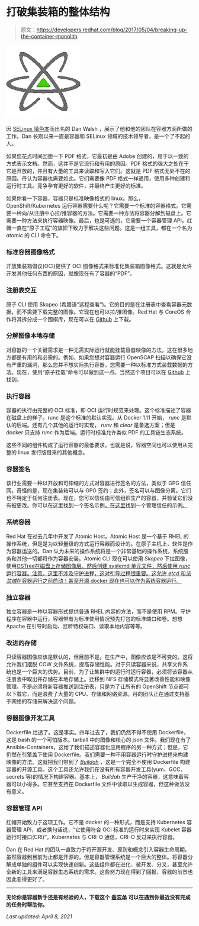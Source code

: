 # 打破集装箱的整体结构

> 原文：<https://developers.redhat.com/blog/2017/05/04/breaking-up-the-container-monolith>

![](img/4d4c60577c25fa2ff10782a5b1fbda75.png)

因 [SELinux 填色本](https://github.com/mairin/selinux-coloring-book)而出名的 Dan Walsh ，展示了他和他的团队在容器方面所做的工作。Dan 长期以来一直是容器和 SELinux 领域的技术领导者，是一个了不起的人。

如果您花点时间回想一下 PDF 格式，它最初是由 Adobe 创建的，用于以一致的方式表示文档。然而，这并不是它流行和有用的原因。PDF 格式的强大之处在于它是开放的，并且有大量的工具来读取和写入它们。这就是 PDF 格式无处不在的原因。丹认为容器也需要如此。它们需要像 PDF 格式一样通用，使用多种创建和运行时工具。竞争孕育更好的软件，并最终产生更好的标准。

如果你看一下容器，容器只是标准映像格式的 linux。那么，OpenShift/Kubernetes 运行容器需要什么呢？它需要一个标准的容器格式。它需要一种向/从注册中心拉/推容器的方法。它需要一种方法将容器分解到磁盘上。它需要一种方法来执行容器映像。最后，也是可选的，它需要一个容器管理 API。红帽一直在“原子工程”的旗帜下致力于解决这些问题。这是一组工具，都在一个名为 *atomic* 的 CLI 命令下。

### 标准容器图像格式

开放集装箱倡议(OCI)提供了 OCI 图像格式来标准化集装箱图像格式。这就是允许开发其他任何东西的原因，就像现在有了容器的“PDF”。

### 注册表交互

原子 CLI 使用 Skopeo (希腊语“远程查看”)。它的目的是在注册表中查看容器元数据，而不需要下载完整的图像。它现在也可以拉/推图像。Red Hat 与 CoreOS 合作将其拆分成一个围棋库，现在可以在 [Github](https://github.com/containers) 上下载。

### 分解图像本地存储

对容器的一个关键需求是一种无需实际运行就能挂载容器映像的方法。这在很多地方都是有用的和必需的。例如，如果您想对容器运行 OpenSCAP 扫描以确保它没有严重的漏洞，那么您并不想实际执行容器。您需要一种以标准方式装载数据的方法。现在，使用“原子挂载”命令可以做到这一点。当然这个项目可以在 [Github](https://github.com/containers/storage) 上找到。

### 执行容器

容器的执行由完整的 OCI 标准，即 OCI 运行时规范来处理。这个标准描述了容器在磁盘上的样子。runc 是这个标准的默认实现。从 Docker 1.11 开始， *runc* 是默认的后端。还有几个其他的运行时实现， *runv* 和 *clear* 是备选方案；但是 docker 只支持 *runc* 作为后端。运行时标准允许类似 PDF 的工具链生态系统。

这些不同的组件构成了运行容器的最低要求。也就是说，容器空间也可以使用从完整的 linux 发行版借来的其他概念。

### 容器签名

该行业需要一种以开放和可伸缩的方式对容器进行签名的方法，类似于 GPG 信任网。奇怪的是，现在集装箱可以与 GPG 签约；此外，签名可以与图像分离。它们也不特定于任何注册表。现在，您可以信任由可信组织生产的容器，并验证它们没有被更改。你可以在这里找到一个签名示例[，在这里](https://www.youtube.com/watch?v=0yoQu-YylwA)找到一个管理信任的示例[。](https://youtu.be/93-71phWiOg)

### 系统容器

Red Hat 在过去几年中开发了 Atomic Host。Atomic Host 是一个基于 RHEL 的操作系统，但是是为以轻量级的方式运行容器而设计的。在原子主机上，软件是作为容器运送的。Dan 认为未来的操作系统将是一个非常基础的操作系统，系统服务和其他一切都将作为容器安装。Atomic CLI 现在可以使用 *Skopeo* 下拉图像，使用[OSTree在磁盘上存储图像层，然后创建 systemd 单元文件，然后使用 *runc* 运行容器。注意，这里不涉及守护进程，这对引导过程很重要。这允许 *etcd* 和*法兰绒*在容器运行之前启动！甚至开源 docker 现在也可以作为系统容器运行。](https://ostree.readthedocs.io/en/latest/)

### 独立容器

独立容器是一种以容器形式提供普通 RHEL 内容的方法，而不是使用 RPM。守护程序在容器中运行，容器带有为标准使用情况预先打包的标准端口和卷。想想 Apache 在引导时启动、监听特权端口、读取本地内容等等。

### 改进的存储

只读容器图像应该是默认的，但目前不是。在生产中，图像应该是不可变的。这将允许我们摆脱 COW 文件系统，提高存储性能。对于只读容器来说，共享文件系统也是一个巨大的优势。目前，为了让集群中的运行时运行容器，必须将该容器从注册表中取出并存储在本地存储上。迁移到 NFS 存储模式将显著改善性能和映像管理。不是必须将新容器推送到注册表，只是为了让所有的 OpenShift 节点都可以下载它，而是浪费了大量的 CPU、存储和网络资源。丹的团队正在通过支持基于网络的存储来解决这个问题。

### 容器图像开发工具

Dockerfile 烂透了。这是事实。四年过去了，我们仍然不得不使用 Dockerfile，这是 bash 的一个可怕版本。tarball 中的图像和核心的 json 文件。我们现在有了 Ansible-Containers，这给了我们描述容器化应用程序的另一种方式；但是，它仍然在引擎盖下使用 Dockerfile。我们需要一种不用容器运行时守护进程来构建映像的方法。这就把我们带到了 *[Buildah](https://github.com/projectatomic/buildah)* ，这是一个完全不使用 Dockerfile 构建容器的开源工具。这个工具还允许我们在没有所有容器开发工具(yum、GCC、secrets 等)的情况下构建容器。基本上， *Buildah* 生产干净的容器，这意味着容器可以小得多。它甚至支持在 Dockerfile 文件中读取以生成容器，但这种做法没有意义。

### 容器管理 API

红帽开始致力于这项工作。它不是 docker 的一种形式，而是支持 Kubernetes 容器管理 API，或者换句话说，“它使用符合 OCI 标准的运行时来实现 Kubelet 容器运行时接口(CRI)”。Kubernetes 与 CRI-O 通信，CRI-O 反过来执行容器。

Dan 在 Red Hat 的团队一直致力于将开源开发、原则和概念引入容器生命周期。虽然容器到目前为止都是开源的，但是容器管理系统是一个巨大的整体。将容器分解成单独的组件可以实现快速创新。这些组件都在进化、被开发、分叉，甚至允许全新的工具来满足容器生态系统的需求。这些努力现在得到了回报，容器的前景也因此变得更好了。

* * *

**无论你是容器新手还是有经验的人，下载这个** [**备忘单**](https://developers.redhat.com/promotions/docker-cheatsheet/) **可以在遇到你最近没有完成的任务时帮助你。**

*Last updated: April 8, 2021*